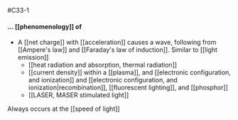 #C33-1 

#### ... [[phenomenology]] of
- A [[net charge]] with [[acceleration]] causes a wave, following from [[Ampere's law]] and [[Faraday's law of induction]]. Similar to [[light emission]]
	- [[heat radiation and absorption, thermal radiation]]
	- [[current density]] within a [[plasma]], and [[electronic configuration, and ionization]]  and [[electronic configuration, and ionization|recombination]], [[fluorescent lighting]], and [[phosphor]]
	- [[LASER, MASER stimulated light]]

Always occurs at the [[speed of light]]